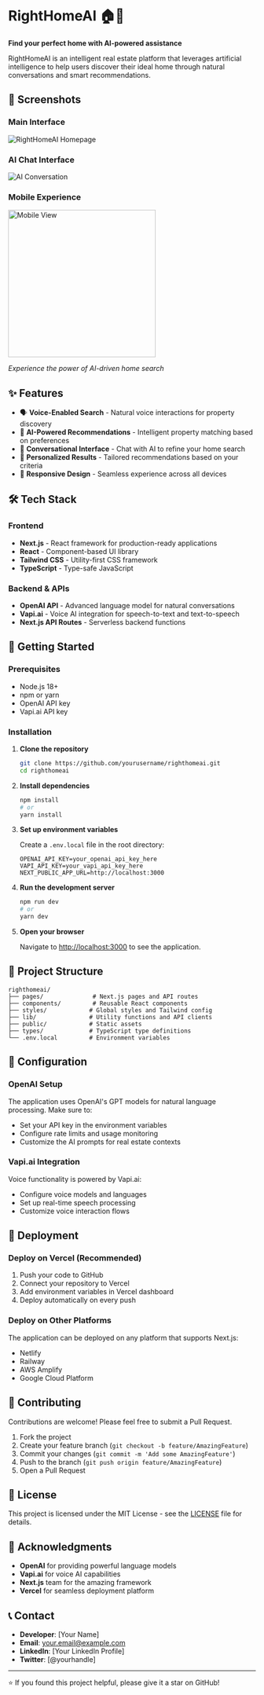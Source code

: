 # RightHomeAI 🏠🤖

**Find your perfect home with AI-powered assistance**

RightHomeAI is an intelligent real estate platform that leverages artificial intelligence to help users discover their ideal home through natural conversations and smart recommendations.

## 📸 Screenshots

### Main Interface
![RightHomeAI Homepage](screenshots/homeSS.png)

### AI Chat Interface
![AI Conversation](screenshots/chatSS.png)

<!-- ### Voice Interaction
![Voice Feature](./screenshots/voice-interaction.png) -->

### Mobile Experience
<img src="./screenshots/mobile-view.png" alt="Mobile View" width="300"/>

*Experience the power of AI-driven home search*

## ✨ Features

- 🗣️ **Voice-Enabled Search** - Natural voice interactions for property discovery
- 🤖 **AI-Powered Recommendations** - Intelligent property matching based on preferences
- 💬 **Conversational Interface** - Chat with AI to refine your home search
- 🎯 **Personalized Results** - Tailored recommendations based on your criteria
- 📱 **Responsive Design** - Seamless experience across all devices

## 🛠️ Tech Stack

### Frontend
- **Next.js** - React framework for production-ready applications
- **React** - Component-based UI library
- **Tailwind CSS** - Utility-first CSS framework
- **TypeScript** - Type-safe JavaScript

### Backend & APIs
- **OpenAI API** - Advanced language model for natural conversations
- **Vapi.ai** - Voice AI integration for speech-to-text and text-to-speech
- **Next.js API Routes** - Serverless backend functions

## 🚀 Getting Started

### Prerequisites
- Node.js 18+ 
- npm or yarn
- OpenAI API key
- Vapi.ai API key

### Installation

1. **Clone the repository**
   ```bash
   git clone https://github.com/yourusername/righthomeai.git
   cd righthomeai
   ```

2. **Install dependencies**
   ```bash
   npm install
   # or
   yarn install
   ```

3. **Set up environment variables**
   
   Create a `.env.local` file in the root directory:
   ```env
   OPENAI_API_KEY=your_openai_api_key_here
   VAPI_API_KEY=your_vapi_api_key_here
   NEXT_PUBLIC_APP_URL=http://localhost:3000
   ```

4. **Run the development server**
   ```bash
   npm run dev
   # or
   yarn dev
   ```

5. **Open your browser**
   
   Navigate to [http://localhost:3000](http://localhost:3000) to see the application.

## 📁 Project Structure

```
righthomeai/
├── pages/              # Next.js pages and API routes
├── components/         # Reusable React components
├── styles/            # Global styles and Tailwind config
├── lib/               # Utility functions and API clients
├── public/            # Static assets
├── types/             # TypeScript type definitions
└── .env.local         # Environment variables
```

## 🔧 Configuration

### OpenAI Setup
The application uses OpenAI's GPT models for natural language processing. Make sure to:
- Set your API key in the environment variables
- Configure rate limits and usage monitoring
- Customize the AI prompts for real estate contexts

### Vapi.ai Integration
Voice functionality is powered by Vapi.ai:
- Configure voice models and languages
- Set up real-time speech processing
- Customize voice interaction flows

## 🚀 Deployment

### Deploy on Vercel (Recommended)
1. Push your code to GitHub
2. Connect your repository to Vercel
3. Add environment variables in Vercel dashboard
4. Deploy automatically on every push

### Deploy on Other Platforms
The application can be deployed on any platform that supports Next.js:
- Netlify
- Railway
- AWS Amplify
- Google Cloud Platform

## 🤝 Contributing

Contributions are welcome! Please feel free to submit a Pull Request.

1. Fork the project
2. Create your feature branch (`git checkout -b feature/AmazingFeature`)
3. Commit your changes (`git commit -m 'Add some AmazingFeature'`)
4. Push to the branch (`git push origin feature/AmazingFeature`)
5. Open a Pull Request

## 📄 License

This project is licensed under the MIT License - see the [LICENSE](LICENSE) file for details.

## 🙏 Acknowledgments

- **OpenAI** for providing powerful language models
- **Vapi.ai** for voice AI capabilities
- **Next.js** team for the amazing framework
- **Vercel** for seamless deployment platform

## 📞 Contact

- **Developer**: [Your Name]
- **Email**: your.email@example.com
- **LinkedIn**: [Your LinkedIn Profile]
- **Twitter**: [@yourhandle]

---

⭐ If you found this project helpful, please give it a star on GitHub!